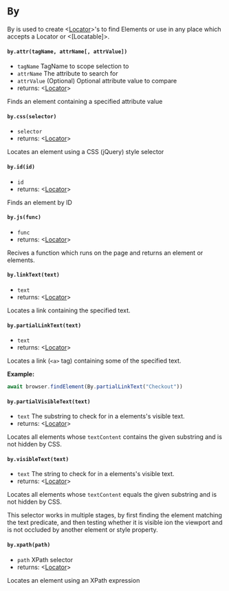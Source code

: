 # `By`

By is used to create <[Locator]>'s to find Elements or use in any place which accepts a Locator or <[Locatable]>.

#### `by.attr(tagName, attrName[, attrValue])`
* `tagName` <string>  TagName to scope selection to
* `attrName` <string>  The attribute to search for
* `attrValue` <string> (Optional) Optional attribute value to compare
* returns: <[Locator]> 

Finds an element containing a specified attribute value

#### `by.css(selector)`
* `selector` <string>  
* returns: <[Locator]> 

Locates an element using a CSS (jQuery) style selector

#### `by.id(id)`
* `id` <string>  
* returns: <[Locator]> 

Finds an element by ID

#### `by.js(func)`
* `func` <undefined>  
* returns: <[Locator]> 

Recives a function which runs on the page and returns an element or elements.

#### `by.linkText(text)`
* `text` <string>  
* returns: <[Locator]> 

Locates a link containing the specified text.

#### `by.partialLinkText(text)`
* `text` <string>  
* returns: <[Locator]> 

Locates a link (`<a>` tag) containing some of the specified text.

**Example:**
```typescript
await browser.findElement(By.partialLinkText("Checkout"))
```

#### `by.partialVisibleText(text)`
* `text` <string>  The substring to check for in a elements's visible text.
* returns: <[Locator]> 

Locates all elements whose `textContent` contains the given
substring and is not hidden by CSS.

#### `by.visibleText(text)`
* `text` <string>  The string to check for in a elements's visible text.
* returns: <[Locator]> 

Locates all elements whose `textContent` equals the given substring and is not hidden by CSS.

This selector works in multiple stages, by first finding the element matching the text predicate, and then testing whether it is visible ion the viewport and is not occluded by another element or style property.

#### `by.xpath(path)`
* `path` <string>  XPath selector
* returns: <[Locator]> 

Locates an element using an XPath expression


[Locator]: api/Locator.md#locator